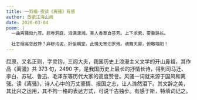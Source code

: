 ```yaml
---
title: 一剪梅·夜读《离骚》有感
author: 放歌江海山阙
date: 2020-03-04
poem: |
  一曲离骚恸九苍。悲卷洞庭，泪满潇湘。美人香草自芬芳。上下求索，雾重路长。

  壮志烟高怎敌馋？弃秽污泥，奸侫朝堂。此情无寄汩罗殇。魂舞天霄，俯瞰端阳！
---
```


屈原，又名正则，字灵钧，三闾大夫，我国历史上浪漫主义文学的开山鼻祖，其作品《离骚》共 373 句，2490 字，是我国历史上最长的抒情长诗，得到司马迁、李白、苏轼、鲁迅、毛泽东等历代大家的高度赞誉。风骚一词就来源于国风和离骚。读《离骚》，诗人心中的万丈豪情、报国之志，让人潸然泪下。其文辞之美，其比兴之运用，其不拘一格的表达方式，可说千古独步。有感于斯，特填词记之。
